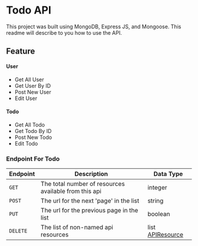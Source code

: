 # Todo API

This project was built using MongoDB, Express JS, and Mongoose. This readme will describe to you how to use the API.

## Feature

#### User

- Get All User
- Get User By ID
- Post New User
- Edit User

#### Todo

- Get All Todo
- Get Todo By ID
- Post New Todo
- Edit Todo

### Endpoint For Todo

| Endpoint | Description                                           | Data Type                        |
| -------- | ----------------------------------------------------- | -------------------------------- |
| `GET`    | The total number of resources available from this api | integer                          |
| `POST`   | The url for the next 'page' in the list               | string                           |
| `PUT`    | The url for the previous page in the list             | boolean                          |
| `DELETE` | The list of non-named api resources                   | list [APIResource](#apiresource) |
